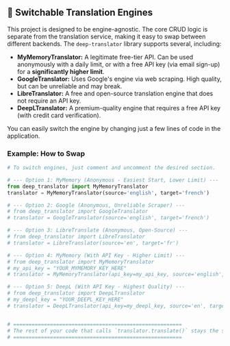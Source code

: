 ## 🔌 Switchable Translation Engines

This project is designed to be engine-agnostic. The core CRUD logic is separate from the translation service, making it easy to swap between different backends. The `deep-translator` library supports several, including:

-   **MyMemoryTranslator:** A legitimate free-tier API. Can be used anonymously with a daily limit, or with a free API key (via email sign-up) for a **significantly higher limit**.
-   **GoogleTranslator:** Uses Google's engine via web scraping. High quality, but can be unreliable and may break.
-   **LibreTranslator:** A free and open-source translation engine that does not require an API key.
-   **DeepLTranslator:** A premium-quality engine that requires a free API key (with credit card verification).

You can easily switch the engine by changing just a few lines of code in the application.

### Example: How to Swap

```python
# To switch engines, just comment and uncomment the desired section.

# --- Option 1: MyMemory (Anonymous - Easiest Start, Lower Limit) ---
from deep_translator import MyMemoryTranslator
translator = MyMemoryTranslator(source='english', target='french')

# --- Option 2: Google (Anonymous, Unreliable Scraper) ---
# from deep_translator import GoogleTranslator
# translator = GoogleTranslator(source='english', target='french')

# --- Option 3: LibreTranslate (Anonymous, Open-Source) ---
# from deep_translator import LibreTranslator
# translator = LibreTranslator(source='en', target='fr')

# --- Option 4: MyMemory (With API Key - Higher Limit) ---
# from deep_translator import MyMemoryTranslator
# my_api_key = "YOUR_MYMEMORY_KEY_HERE"
# translator = MyMemoryTranslator(api_key=my_api_key, source='english', target='french')

# --- Option 5: DeepL (With API Key - Highest Quality) ---
# from deep_translator import DeepLTranslator
# my_deepl_key = "YOUR_DEEPL_KEY_HERE" 
# translator = DeepLTranslator(api_key=my_deepl_key, source='en', target='fr', use_free_api=True)


# =======================================================
# The rest of your code that calls `translator.translate()` stays the same!
# =======================================================
```